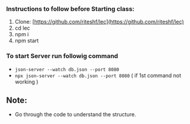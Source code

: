 ### Instructions to follow before Starting class:

1.  Clone: [https://github.com/riteshf/lec](https://github.com/riteshf/lec)
2.  cd lec
3.  npm i
4.  npm start

### To start Server run followig command

- `json-server --watch db.json --port 8080`
- `npx json-server --watch db.json --port 8080` ( if 1st command not working )

## Note:

- Go through the code to understand the structure.
